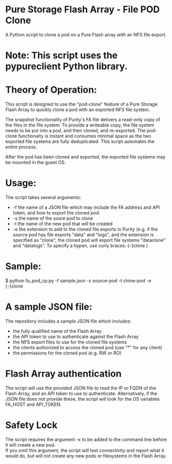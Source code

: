 # Pure Storage Flash Array - File POD Clone
A Python script to clone a pod on a Pure Flash array with an NFS file export.

# Note:  This script uses the pypureclient Python library.

# Theory of Operation:
This script is designed to use the "pod-clone" feature of a Pure Storage Flash Array to quickly clone a pod with an exported NFS file system.

The snapshot functionality of Purity's FA file delivers a read-only copy of the files in the file system.  To provide a writeable copy, the file system needs to be put into a pod, and then cloned, and re-exported.  The pod-clone functionalty is instant and consumes minimal space as the two exported file systems are fully deduplicated.  This script automates the entire process.

After the pod has been cloned and exported, the exported file systems may be mounted in the guest OS.

# Usage:
The script takes several arguments:
- -f the name of a JSON file which may include the FA address and API token, and how to export the cloned pod.
- -s the name of the soure pod to clone
- -t the name of the new pod that will be created
- -e the extension to add to the cloned file exports in Purity (e.g. if the source pod has file exports "data" and "logs", and the extension is specified as "clone", the cloned pod will export file systems "dataclone" and "datalogs".  To specify a hypen, use curly braces: {-}clone )

# Sample:
$ python fa_pod_cp.py -f sample.json -s source-pod -t clone-pod -e {-}clone

# A sample JSON file:
The repository includes a sample JSON file which includes:
- the fully qualified name of the Flash Array
- the API token to use to authenticate against the Flash Array
- the NFS export files to use for the cloned file systems
- the clients authorized to access the cloned pod (use "*" for any client)
- the permissions for the cloned pod (e.g. RW or RO)

# Flash Array authentication
The script will use the provided JSON file to read the IP or FQDN of the Flash Array, and an API token to use to authenticate.
Alternatively, if the JSON file does not provide these, the script will look for the OS variables FA_HOST and API_TOKEN.

# Safety Lock
The script requires the argument -x to be added to the command line before it will create a new pod.  
If you omit this argument, the script will test connectivity and report what it would do, but will not create any new pods or filesystems in the Flash Array.



